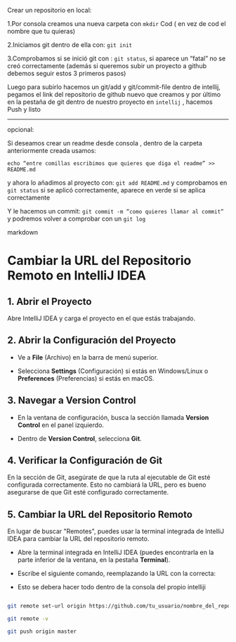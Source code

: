 Crear un repositorio en local:

 1.Por consola creamos una nueva carpeta con `mkdir` Cod ( en vez de cod el nombre que tu
 quieras)
 
 2.Iniciamos git dentro de ella con: `git init`
 
 3.Comprobamos si se inició git con : `git status`, si aparece un “fatal” no se creó correctamente
 (además si queremos subir un proyecto a github debemos seguir estos 3 primeros pasos)
 
 Luego para subirlo hacemos un git/add y git/commit-file dentro de intellij, pegamos el link del
 repositorio de github nuevo que creamos y por último en la pestaña de git dentro de nuestro
 proyecto en `intellij` , hacemos Push y listo
 
 ____________________________________________________________________________
 
 opcional:
 
 Si deseamos crear un readme desde consola , dentro de la carpeta anteriormente creada
 usamos:
 
`echo “entre comillas escribimos que quieres que diga el readme” >> README.md`
 
 y ahora lo añadimos al proyecto con: `git add README.md` y comprobamos en `git status` si se
 aplicó correctamente, aparece en verde si se aplica correctamente
 
 Y le hacemos un commit: `git commit -m ”como quieres llamar al commit”` y podremos volver
 a comprobar con un `git log`
 
markdown

# Cambiar la URL del Repositorio Remoto en IntelliJ IDEA


## 1. Abrir el Proyecto

Abre IntelliJ IDEA y carga el proyecto en el que estás trabajando.


## 2. Abrir la Configuración del Proyecto

- Ve a **File** (Archivo) en la barra de menú superior.

- Selecciona **Settings** (Configuración) si estás en Windows/Linux o **Preferences** (Preferencias) si estás en macOS.


## 3. Navegar a Version Control

- En la ventana de configuración, busca la sección llamada **Version Control** en el panel izquierdo.

- Dentro de **Version Control**, selecciona **Git**.


## 4. Verificar la Configuración de Git

En la sección de Git, asegúrate de que la ruta al ejecutable de Git esté configurada correctamente. Esto no cambiará la URL, pero es bueno asegurarse de que Git esté configurado correctamente.


## 5. Cambiar la URL del Repositorio Remoto

En lugar de buscar "Remotes", puedes usar la terminal integrada de IntelliJ IDEA para cambiar la URL del repositorio remoto.

- Abre la terminal integrada en IntelliJ IDEA (puedes encontrarla en la parte inferior de la ventana, en la pestaña **Terminal**).

- Escribe el siguiente comando, reemplazando la URL con la correcta:

- Esto se debera hacer todo dentro de la consola del propio intelliji

```bash

git remote set-url origin https://github.com/tu_usuario/nombre_del_repositorio.git

git remote -v

git push origin master
